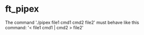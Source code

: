 # ft_pipex
The command './pipex file1 cmd1 cmd2 file2' must behave like this command: '< file1 cmd1 | cmd2 > file2'


